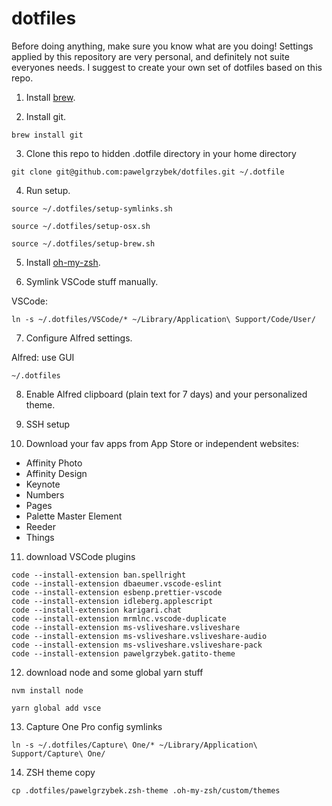 # dotfiles

Before doing anything, make sure you know what are you doing! Settings applied by this repository are very personal, and definitely not suite everyones needs. I suggest to create your own set of dotfiles based on this repo.

1. Install [brew](https://brew.sh/).

2. Install git.

```
brew install git
```

3. Clone this repo to hidden .dotfile directory in your home directory

```
git clone git@github.com:pawelgrzybek/dotfiles.git ~/.dotfile
```

4. Run setup.

```
source ~/.dotfiles/setup-symlinks.sh
```

```
source ~/.dotfiles/setup-osx.sh
```

```
source ~/.dotfiles/setup-brew.sh
```

5. Install [oh-my-zsh](https://github.com/robbyrussell/oh-my-zsh).

6. Symlink VSCode stuff manually.

VSCode:

```
ln -s ~/.dotfiles/VSCode/* ~/Library/Application\ Support/Code/User/
```

7. Configure Alfred settings.

Alfred: use GUI

```
~/.dotfiles
```

8. Enable Alfred clipboard (plain text for 7 days) and your personalized theme.

9. SSH setup

10. Download your fav apps from App Store or independent websites:

- Affinity Photo
- Affinity Design
- Keynote
- Numbers
- Pages
- Palette Master Element
- Reeder
- Things

11. download VSCode plugins

```
code --install-extension ban.spellright
code --install-extension dbaeumer.vscode-eslint
code --install-extension esbenp.prettier-vscode
code --install-extension idleberg.applescript
code --install-extension karigari.chat
code --install-extension mrmlnc.vscode-duplicate
code --install-extension ms-vsliveshare.vsliveshare
code --install-extension ms-vsliveshare.vsliveshare-audio
code --install-extension ms-vsliveshare.vsliveshare-pack
code --install-extension pawelgrzybek.gatito-theme
```

12. download node and some global yarn stuff

```
nvm install node
```

```
yarn global add vsce
```

13. Capture One Pro config symlinks

```
ln -s ~/.dotfiles/Capture\ One/* ~/Library/Application\ Support/Capture\ One/
```

14. ZSH theme copy

```
cp .dotfiles/pawelgrzybek.zsh-theme .oh-my-zsh/custom/themes
```
